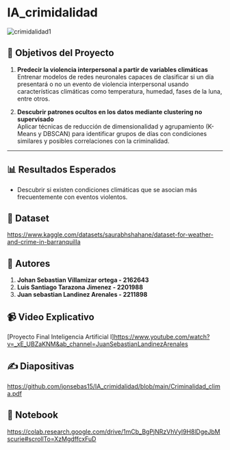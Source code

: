 # IA_crimidalidad
![crimidalidad1](https://github.com/user-attachments/assets/4d1fc3c2-ea17-452b-acd4-8fcabdbf302b)


## 🎯 Objetivos del Proyecto

1. **Predecir la violencia interpersonal a partir de variables climáticas**  
   Entrenar modelos de redes neuronales capaces de clasificar si un día presentará o no un evento de violencia interpersonal usando características climáticas como temperatura, humedad, fases de la luna, entre otros.

2. **Descubrir patrones ocultos en los datos mediante clustering no supervisado**  
   Aplicar técnicas de reducción de dimensionalidad y agrupamiento (K-Means y DBSCAN) para identificar grupos de días con condiciones similares y posibles correlaciones con la criminalidad.

---
## 📊 Resultados Esperados

- Descubrir si existen condiciones climáticas que se asocian más frecuentemente con eventos violentos.
## 📁 Dataset
https://www.kaggle.com/datasets/saurabhshahane/dataset-for-weather-and-crime-in-barranquilla

## 👥 Autores
1. **Johan Sebastian Villamizar ortega - 2162643**
2. **Luis Santiago Tarazona Jimenez - 2201988**
3. **Juan sebastian Landinez Arenales - 2211898**

## 📹 Video Explicativo
[Proyecto Final Inteligencia Artificial I]https://www.youtube.com/watch?v=_xE_UBZaKNM&ab_channel=JuanSebastianLandinezArenales

## ✍️ Diapositivas
https://github.com/jonsebas15/IA_crimidalidad/blob/main/Criminalidad_clima.pdf

## 📓 Notebook
   https://colab.research.google.com/drive/1mCb_BgPjNRzVhVyl9H8lDgeJbMscurie#scrollTo=XzMgdffcxFuD


